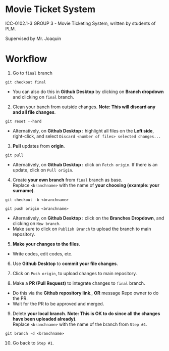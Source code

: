 # Movie Ticket System
ICC-0102.1-3 GROUP 3 - Movie Ticketing System, written by students of PLM.

Supervised by Mr. Joaquin


# Workflow

1. Go to ``final`` branch
```vim
git checkout final
```
  - You can also do this in **Github Desktop** by clicking on **Branch dropdown** and clicking on ``final`` branch.

2. Clean your banch from outside changes. **Note: This will discard any and all file changes**.
```vim
git reset --hard
```
  - Alternatively, on **Github Desktop :** highlight all files on the **Left side**, right-click, and select ``Discard <number of files> selected changes...``

3. **Pull** updates from **origin**.
```vim
git pull
```
  - Alternatively, on **Github Desktop :** click on ``Fetch origin``. If there is an update, click on ``Pull origin``.

4. Create **your own branch** from ``final`` branch as base. <br>
Replace ``<branchname>`` with the name of **your choosing (example: your surname)**.
```vim
git checkout -b <branchname>
```
```vim
git push origin <branchname>
```
  - Alternatively, on **Github Desktop :** click on the **Branches Dropdown**, and clicking on ``New branch``.
  - Make sure to click on ``Publish Branch`` to upload the branch to main repository.

5. **Make your changes to the files**.
  - Write codes, edit codes, etc.
  
6. Use **Github Desktop** to **commit your file changes**.

7. Click on ``Push origin``, to upload changes to main repository.

8. Make a **PR (Pull Request)** to integrate changes to ``final`` branch.
  - Do this via the **Github repository link**., **OR** message Repo owner to do the PR.
  - Wait for the PR to be approved and merged.
  
9. Delete **your local branch**. **Note: This is OK to do since all the changes have been uploaded already)**. <br>
Replace ``<branchname>`` with the name of the branch from ``Step #4``.
```vim
git branch -d <branchname>
```

10. Go back to ``Step #1``.
